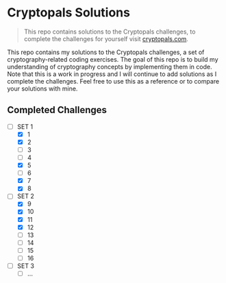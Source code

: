 # Cryptopals Solutions

> This repo contains solutions to the Cryptopals challenges, to complete the challenges for yourself visit [cryptopals.com](https://cryptopals.com/).

This repo contains my solutions to the Cryptopals challenges, a set of cryptography-related coding exercises. The goal of this repo is to build my understanding of cryptography concepts by implementing them in code. Note that this is a work in progress and I will continue to add solutions as I complete the challenges. Feel free to use this as a reference or to compare your solutions with mine.

## Completed Challenges

- [ ] SET 1
  - [x] 1
  - [x] 2
  - [ ] 3
  - [ ] 4
  - [x] 5
  - [ ] 6
  - [x] 7
  - [x] 8
- [ ] SET 2
  - [x] 9
  - [x] 10
  - [x] 11
  - [x] 12
  - [ ] 13
  - [ ] 14
  - [ ] 15
  - [ ] 16
- [ ] SET 3
  - [ ] ...
